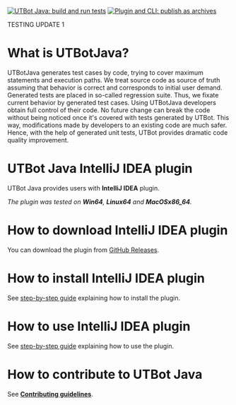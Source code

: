[![UTBot Java: build and run tests](https://github.com/UnitTestBot/UTBotJava/actions/workflows/build-and-run-tests.yml/badge.svg)](https://github.com/UnitTestBot/UTBotJava/actions/workflows/build-and-run-tests.yml)
[![Plugin and CLI: publish as archives](https://github.com/UnitTestBot/UTBotJava/actions/workflows/publish-plugin-and-cli.yml/badge.svg)](https://github.com/UnitTestBot/UTBotJava/actions/workflows/publish-plugin-and-cli.yml)


TESTING UPDATE 1



# What is UTBotJava?

UTBotJava generates test cases by code, trying to cover maximum statements and execution paths. We treat source code as source of truth assuming that behavior is correct and corresponds to initial user demand. Generated tests are placed in so-called regression suite. Thus, we fixate current behavior by generated test cases. Using UTBotJava developers obtain full control of their code. No future change can break the code without being noticed once it's covered with tests generated by UTBot. This way, modifications made by developers to an existing code are much safer. Hence, with the help of generated unit tests, UTBot provides dramatic code quality improvement.

# UTBot Java IntelliJ IDEA plugin

UTBot Java provides users with **IntelliJ IDEA** plugin. 

_The plugin was tested on **Win64**, **Linux64** and **MacOSx86_64**._

# How to download IntelliJ IDEA plugin

You can download the plugin from [GitHub Releases](https://github.com/UnitTestBot/UTBotJava/releases).

# How to install IntelliJ IDEA plugin

See [step-by-step guide](https://github.com/UnitTestBot/UTBotJava/wiki/intellij-idea-plugin) explaining how to install the plugin.

# How to use IntelliJ IDEA plugin

See [step-by-step guide](https://github.com/UnitTestBot/UTBotJava/wiki/generate-tests-with-plugin) explaining how to use the plugin.

# How to contribute to UTBot Java

See [**Contributing guidelines**](CONTRIBUTING.md).
